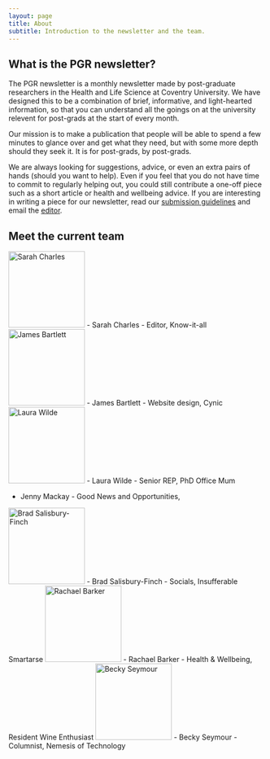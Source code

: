 ```yaml
---
layout: page
title: About
subtitle: Introduction to the newsletter and the team. 
---
```


## What is the PGR newsletter? 

The PGR newsletter is a monthly newsletter made by post-graduate researchers in the Health and Life Science at Coventry University. We have designed this to be a combination of brief, informative, and light-hearted information, so that you can understand all the goings on at the university relevent for post-grads at the start of every month. 

Our mission is to make a publication that people will be able to spend a few minutes to glance over and get what they need, but with some more depth should they seek it. It is for post-grads, by post-grads. 

We are always looking for suggestions, advice, or even an extra pairs of hands (should you want to help). Even if you feel that you do not have time to commit to regularly helping out, you could still contribute a one-off piece such as a short article or health and wellbeing advice. If you are interesting in writing a piece for our newsletter, read our [submission guidelines](https://hls-pgr-newsletter.github.io/HLS-PGR-newsletter.github.io/contactus/) and email the [editor](mailto:cov.pgrnewsletter+editor@gmail.com).

## Meet the current team

<img src="{{ site.baseurl }}/img/team/Sarah-profile.png" alt="Sarah Charles" width = "150" />
- Sarah Charles - Editor, Know-it-all 

<img src="{{ site.baseurl }}/img/team/James-profile.png" alt="James Bartlett" width = "150" />
- James Bartlett - Website design, Cynic

<img src="{{ site.baseurl }}/img/team/Laura-profile.png" alt="Laura Wilde" width = "150" />
- Laura Wilde - Senior REP, PhD Office Mum 

- Jenny Mackay - Good News and Opportunities, 

<img src="{{ site.baseurl }}/img/team/Brad-profile.png" alt="Brad Salisbury-Finch" width = "150" />
- Brad Salisbury-Finch - Socials, Insufferable Smartarse 

<img src="{{ site.baseurl }}/img/team/Rachael-profile.png" alt="Rachael Barker" width = "150" />
- Rachael Barker - Health & Wellbeing, Resident Wine Enthusiast 

<img src="{{ site.baseurl }}/img/team/Becki-profile.png" alt="Becky Seymour" width = "150" />
- Becky Seymour - Columnist, Nemesis of Technology

